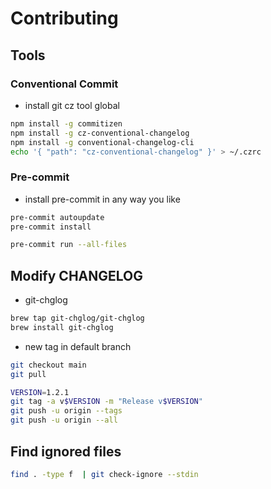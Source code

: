 # Contributing

## Tools

### Conventional Commit

- install git cz tool global

```sh
npm install -g commitizen
npm install -g cz-conventional-changelog
npm install -g conventional-changelog-cli
echo '{ "path": "cz-conventional-changelog" }' > ~/.czrc
```

### Pre-commit

- install pre-commit in any way you like

```sh
pre-commit autoupdate
pre-commit install
```

```sh
pre-commit run --all-files
```

## Modify CHANGELOG

- git-chglog

```sh
brew tap git-chglog/git-chglog
brew install git-chglog
```

- new tag in default branch

```sh
git checkout main
git pull
```

```sh
VERSION=1.2.1
git tag -a v$VERSION -m "Release v$VERSION"
git push -u origin --tags
git push -u origin --all
```

## Find ignored files

```sh
find . -type f  | git check-ignore --stdin
```

